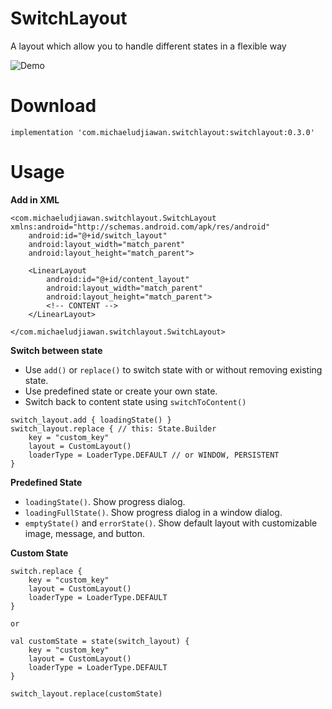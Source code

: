 # SwitchLayout

A layout which allow you to handle different states in a flexible way

![Demo](https://media.giphy.com/media/QZsIEBVO44VTopEt8s/giphy.gif)

# Download

```implementation 'com.michaeludjiawan.switchlayout:switchlayout:0.3.0'```

# Usage

**Add in XML**

```
<com.michaeludjiawan.switchlayout.SwitchLayout xmlns:android="http://schemas.android.com/apk/res/android"
    android:id="@+id/switch_layout"
    android:layout_width="match_parent"
    android:layout_height="match_parent">
    
    <LinearLayout
        android:id="@+id/content_layout"
        android:layout_width="match_parent"
        android:layout_height="match_parent">
        <!-- CONTENT -->
    </LinearLayout>
    
</com.michaeludjiawan.switchlayout.SwitchLayout>
```

**Switch between state**

- Use ```add()``` or ```replace()``` to switch state with or without removing existing state.
- Use predefined state or create your own state.
- Switch back to content state using ```switchToContent()```

```
switch_layout.add { loadingState() }
switch_layout.replace { // this: State.Builder
    key = "custom_key"
    layout = CustomLayout()
    loaderType = LoaderType.DEFAULT // or WINDOW, PERSISTENT
}
```

**Predefined State**

- ```loadingState()```. Show progress dialog.
- ```loadingFullState()```. Show progress dialog in a window dialog.
- ```emptyState()``` and ```errorState()```. Show default layout with customizable image, message, and button.

**Custom State**

```
switch.replace {
    key = "custom_key"
    layout = CustomLayout()
    loaderType = LoaderType.DEFAULT
}

or

val customState = state(switch_layout) {
    key = "custom_key"
    layout = CustomLayout()
    loaderType = LoaderType.DEFAULT
}

switch_layout.replace(customState)
```
